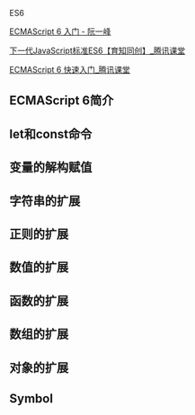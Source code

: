 

ES6 



[ECMAScript 6 入门 - 阮一峰](http://es6.ruanyifeng.com/ "ECMAScript 6 入门 - ECMAScript 6入门")



[下一代JavaScript标准ES6【育知同创】_腾讯课堂](https://ke.qq.com/course/229156 "下一代JavaScript标准ES6【育知同创】_腾讯课堂")

[ECMAScript 6 快速入门_腾讯课堂](https://ke.qq.com/course/181775 "ECMAScript 6 快速入门_腾讯课堂")



## ECMAScript 6简介







## let和const命令





## 变量的解构赋值





## 字符串的扩展





## 正则的扩展





## 数值的扩展





## 函数的扩展





## 数组的扩展





## 对象的扩展





## Symbol







